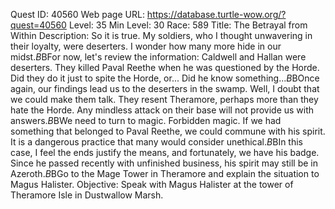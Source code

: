 Quest ID: 40560
Web page URL: https://database.turtle-wow.org/?quest=40560
Level: 35
Min Level: 30
Race: 589
Title: The Betrayal from Within
Description: So it is true. My soldiers, who I thought unwavering in their loyalty, were deserters. I wonder how many more hide in our midst.$B$BFor now, let's review the information: Caldwell and Hallan were deserters. They killed Paval Reethe when he was questioned by the Horde. Did they do it just to spite the Horde, or... Did he know something...$B$BOnce again, our findings lead us to the deserters in the swamp. Well, I doubt that we could make them talk. They resent Theramore, perhaps more than they hate the Horde. Any mindless attack on their base will not provide us with answers.$B$BWe need to turn to magic. Forbidden magic. If we had something that belonged to Paval Reethe, we could commune with his spirit. It is a dangerous practice that many would consider unethical.$B$BIn this case, I feel the ends justify the means, and fortunately, we have his badge. Since he passed recently with unfinished business, his spirit may still be in Azeroth.$B$BGo to the Mage Tower in Theramore and explain the situation to Magus Halister.
Objective: Speak with Magus Halister at the tower of Theramore Isle in Dustwallow Marsh.
